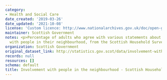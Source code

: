 ```yaml
---
category:
- Health and Social Care
date_created: '2019-03-26'
date_updated: '2021-10-08'
license: 'Custom licence: http://www.nationalarchives.gov.uk/doc/open-government-licence/version/3/'
maintainer: Scottish Government
notes: <p>Percentage of adults who agree with various statements about involvement
  with people in their neighbourhood, from the Scottish Household Survey (SHS)</p>
organization: Scottish Government
original_dataset_link: http://statistics.gov.scot/data/involvement-with-people-in-the-neighbourhood---scottish-household-survey
records: null
resources: []
schema: default
title: Involvement with people in the neighbourhood - Scottish Household Survey
---
```

